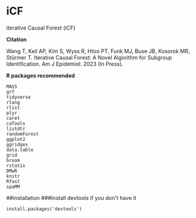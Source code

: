 # iCF
iterative Causal Forest (iCF)

**Citation**

Wang T, Keil AP, Kim S, Wyss R, Htoo PT, Funk MJ, Buse JB, Kosorok MR, Stürmer T. Iterative Causal Forest: A Novel Algorithm for Subgroup Identification. Am J Epidemiol. 2023 (In Press).

**R packages recommended**
```{r packages, include=FALSE}
MASS
grf
tidyverse
rlang
rlist
plyr
caret
caTools
listdtr
randomForest
ggplot2
ggridges
data.table
grid
broom
rstatix
DMwR
knitr
Rfast
spaMM
```
##installation
###Install devtools if you don't have it
```{}
install.packages('devtools')
```

